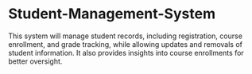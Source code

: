 # Student-Management-System
 This system will manage student records, including registration, course enrollment, and grade tracking, while allowing updates and removals of student information. It also provides insights into course enrollments for better oversight.
